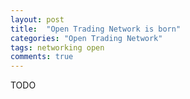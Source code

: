 ```yaml
---
layout: post
title:  "Open Trading Network is born"
categories: "Open Trading Network"
tags: networking open
comments: true
---
```

TODO

[jekyll]:      http://jekyllrb.com
[jekyll-gh]:   https://github.com/jekyll/jekyll
[jekyll-help]: https://github.com/jekyll/jekyll-help
